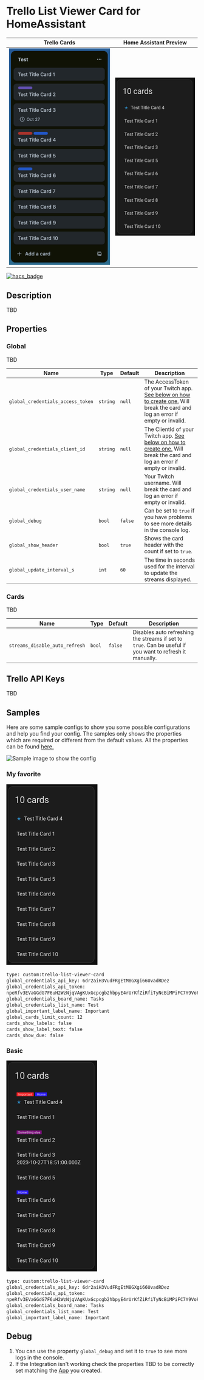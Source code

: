 
# Trello List Viewer Card for HomeAssistant

| Trello Cards | Home Assistant Preview |
|--|--|
| ![Trello Cards](https://raw.githubusercontent.com/stefmde/HomeAssistant-TrelloListViewerCard/main/img/test-cards-in-trello.png) | ![Home Assistant Preview](https://raw.githubusercontent.com/stefmde/HomeAssistant-TrelloListViewerCard/main/img/favorite_config.png) |

[![hacs_badge](https://img.shields.io/badge/HACS-Default-41BDF5.svg?style=for-the-badge)](https://github.com/hacs/integration)


## Description
TBD
  

## Properties

### Global
TBD

| Name | Type | Default | Description |
|--|--|--|--|
| `global_credentials_access_token` | `string` | `null` | The AccessToken of your Twitch app. [See below on how to create one.](https://github.com/stefmde/HomeAssistant-TwitchFollowedLiveStreamsCard/tree/main#twitch-add-dev-app) Will break the card and log an error if empty or invalid. |
| `global_credentials_client_id` | `string` | `null` | The ClientId of your Twitch app. [See below on how to create one.](https://github.com/stefmde/HomeAssistant-TwitchFollowedLiveStreamsCard/tree/main#twitch-add-dev-app) Will break the card and log an error if empty or invalid. |
| `global_credentials_user_name` | `string` | `null` | Your Twitch username. Will break the card and log an error if empty or invalid. |
| `global_debug` | `bool` | `false` | Can be set to `true` if you have problems to see more details in the console log. |
| `global_show_header` | `bool` | `true` | Shows the card header with the count if set to `true`. |
| `global_update_interval_s` | `int` | `60` | The time in seconds used for the interval to update the streams displayed. |


### Cards
TBD

| Name | Type | Default | Description |
|--|--|--|--|
| `streams_disable_auto_refresh` | `bool` | `false` | Disables auto refreshing the streams if set to `true`. Can be useful if you want to refresh it manually. |


## Trello API Keys
TBD


## Samples
Here are some sample configs to show you some possible configurations and help you find your config. The samples only shows the properties which are required or different from the default values. All the properties can be found [here.](https://github.com/stefmde/HomeAssistant-TrelloListViewerCard/tree/main#properties)

![Sample image to show the config](https://raw.githubusercontent.com/stefmde/HomeAssistant-TwitchFollowedLiveStreamsCard/main/img/basic_config.png)

### My favorite
![Home Assistant Preview](https://raw.githubusercontent.com/stefmde/HomeAssistant-TrelloListViewerCard/main/img/favorite_config.png)

    type: custom:trello-list-viewer-card
    global_credentials_api_key: 6dr2aiH3VudFRgEtM8GXgi66UvadRDez
    global_credentials_api_token: npeRfv3EVaGGdG7F6uH2WzNjqVAgKUxGcpcgb2hbpyE4rUrKfZiRfiTyNcBiMPiFC7Y9VoFXB869
    global_credentials_board_name: Tasks
    global_credentials_list_name: Test
    global_important_label_name: Important
    global_cards_limit_count: 12
    cards_show_labels: false
    cards_show_label_text: false
    cards_show_due: false


### Basic
![Home Assistant Preview](https://raw.githubusercontent.com/stefmde/HomeAssistant-TrelloListViewerCard/main/img/basic_config.png)

    type: custom:trello-list-viewer-card
    global_credentials_api_key: 6dr2aiH3VudFRgEtM8GXgi66UvadRDez
    global_credentials_api_token: npeRfv3EVaGGdG7F6uH2WzNjqVAgKUxGcpcgb2hbpyE4rUrKfZiRfiTyNcBiMPiFC7Y9VoFXB869
    global_credentials_board_name: Tasks
    global_credentials_list_name: Test
    global_important_label_name: Important

## Debug
1. You can use the property `global_debug` and set it to `true` to see more logs in the console.
2. If the Integration isn't working check the properties TBD  to be correctly set matching the [App](https://github.com/stefmde/HomeAssistant-TrelloListViewerCard/tree/main#trello-api-keys) you created.
